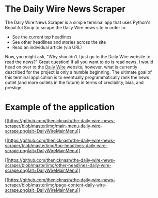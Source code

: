 # The Daily Wire News Scraper

The Daily Wire News Scraper is a simple terminal app that uses Python's Beautiful Soup to scrape the Daily Wire news site in order to:

* See the current top headlines
* See other headlines and stories across the site
* Read an individual article (via URL)

Now, you might ask, "Why shouldn't I just go to the Daily Wire website to read the news?" Great question! If all you want to do is read news, I would head on over to the [Daily Wire](https://www.dailywire.com) website; however, what is currently described for the project is only a humble beginning. The ultimate goal of this terminal application is to eventually programmatically rank the news outlet (and more outlets in the future) in terms of credibility, bias, and prestige.

# Example of the application

[[https://github.com/thenicknash/the-daily-wire-news-scraper/blob/master/img/main-menu-daily-wire-scrape.png|alt=DailyWireMainMenu]]

[[https://github.com/thenicknash/the-daily-wire-news-scraper/blob/master/img/top-headlines-daily-wire-scrape.png|alt=DailyWireMainMenu]]

[[https://github.com/thenicknash/the-daily-wire-news-scraper/blob/master/img/other-headlines-daily-wire-scrape.png|alt=DailyWireMainMenu]]

[[https://github.com/thenicknash/the-daily-wire-news-scraper/blob/master/img/page-content-daily-wire-scrape.png|alt=DailyWireMainMenu]]
